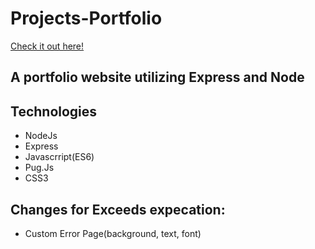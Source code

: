 # Projects-Portfolio

[Check it out here!](https://projects-portfoliov1.herokuapp.com/)

## A portfolio website utilizing Express and Node

## Technologies
* NodeJs
* Express
* Javascrript(ES6)
* Pug.Js
* CSS3





## Changes for Exceeds expecation: 
- Custom Error Page(background, text, font)
